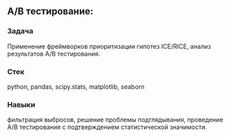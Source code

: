 ## A/B тестирование:
### Задача
Применение фреймворков приоритизации гипотез ICE/RICE, анализ результатов A/B
тестирования.
### Стек
python, pandas, scipy.stats, matplotlib, seaborn
### Навыки
фильтрация выбросов, решение проблемы подглядывания, проведение A/B тестирования с
подтверждением статистической значимости.

